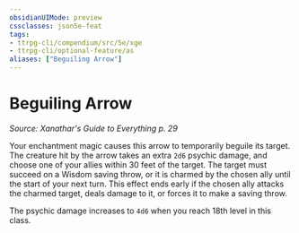 ```yaml
---
obsidianUIMode: preview
cssclasses: json5e-feat
tags:
- ttrpg-cli/compendium/src/5e/xge
- ttrpg-cli/optional-feature/as
aliases: ["Beguiling Arrow"]
---
```

# Beguiling Arrow
*Source: Xanathar's Guide to Everything p. 29*  

Your enchantment magic causes this arrow to temporarily beguile its target. The creature hit by the arrow takes an extra `2d6` psychic damage, and choose one of your allies within 30 feet of the target. The target must succeed on a Wisdom saving throw, or it is charmed by the chosen ally until the start of your next turn. This effect ends early if the chosen ally attacks the charmed target, deals damage to it, or forces it to make a saving throw.

The psychic damage increases to `4d6` when you reach 18th level in this class.
